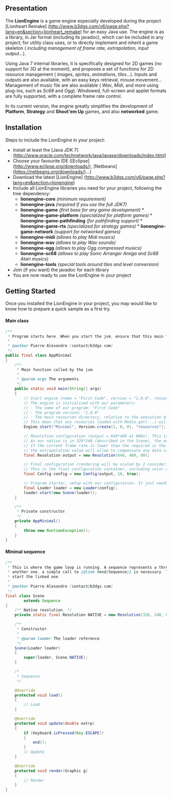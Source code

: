 ## Presentation

The __LionEngine__ is a game engine especially developed during the project [Lionheart Remake] (http://www.b3dgs.com/v6/page.php?lang=en&section=lionheart_remake) for an easy Java use. The engine is as a library, in Jar format (including its javadoc), which can be included in any project; for utility class uses, or to directly implement and inherit a game skeleton ( _including management of frame rate, extrapolation, input output..._).

Using Java 7 internal libraries, it is specifically designed for 2D games (no support for 3D at the moment), and proposes a set of functions for 2D resource management ( _images_, _sprites_, _animations_, _tiles_...). Inputs and outputs are also available, with an easy keys retrieval, mouse movement... Management of music file are also available ( _Wav_, _Midi_, and more using plug-ins, such as _Sc68_ and _Ogg_). Windowed, full-screen and applet formats are fully supported, with a complete frame rate control.

In its current version, the engine greatly simplifies the development of __Platform__, __Strategy__ and __Shoot'em Up__ games, and also __networked__ game.


## Installation

Steps to include the LionEngine in your project:

* Install at least the [Java JDK 7] (http://www.oracle.com/technetwork/java/javase/downloads/index.html)
* Choose your favourite IDE ([Eclipse] (http://www.eclipse.org/downloads/), [Netbeans] (https://netbeans.org/downloads/)...)
* Download the latest [LionEngine] (http://www.b3dgs.com/v6/page.php?lang=en&section=lionengine)
* Include all LionEngine libraries you need for your project, following the tree dependency:
  * __lionengine-core__ _(minimum requirement)_
  * __lionengine-java__ _(required if you use the full JDK7)_
  * __lionengine-game__ _(first base for any game development)_
        * __lionengine-game-platform__ _(specialized for platform games)_
        * __lionengine-game-pathfinding__ _(for pathfinding support)_
            * __lionengine-game-rts__ _(specialized for strategy games)_
        * __lionengine-game-network__ _(support for networked games)_
  * __lionengine-midi__ _(allows to play Midi musics)_
  * __lionengine-wav__ _(allows to play Wav sounds)_
  * __lionengine-ogg__ _(allows to play Ogg compressed musics)_
  * __lionengine-sc68__ _(allows to play Sonic Arranger Amiga and Sc68 Atari musics)_
  * __lionengine-tools__ _(special tools around tiles and level conversion)_
* Join (if you want) the javadoc for each library
* You are now ready to use the LionEngine in your project


## Getting Started

Once you installed the LionEngine in your project, you may would like to know how to prepare a quick sample as a first try.

#### Main class
```java
/**
 * Program starts here. When you start the jvm, ensure that this main function is called.
 * 
 * @author Pierre-Alexandre (contact@b3dgs.com)
 */
public final class AppMinimal
{
    /**
     * Main function called by the jvm.
     * 
     * @param args The arguments.
     */
    public static void main(String[] args)
    {
        // Start engine (name = "First Code", version = "1.0.0", resources directory = "resources")
        // The engine is initialized with our parameters:
        // - The name of our program: "First Code"
        // - The program version: "1.0.0"
        // - The main resources directory, relative to the execution directory: ./resources/
        // This mean that any resources loaded with Media.get(...) will have this directory as prefix.
        Engine.start("Minimal", Version.create(1, 0, 0), "resources");

        // Resolution configuration (output = 640*480 at 60Hz). This is corresponding to the output configuration.
        // As our native is in 320*240 (described in the Scene), the output will be scaled by 2.
        // If the current frame rate is lower than the required in the native,
        // the extrapolation value will allow to compensate any data calculation.
        final Resolution output = new Resolution(640, 480, 60);

        // Final configuration (rendering will be scaled by 2 considering source and output resolution).
        // This is the final configuration container, including color depth and window mode.
        final Config config = new Config(output, 16, true);

        // Program starter, setup with our configuration. It just needs one sequence reference to start.
        final Loader loader = new Loader(config);
        loader.start(new Scene(loader));
    }

    /**
     * Private constructor.
     */
    private AppMinimal()
    {
        throw new RuntimeException();
    }
}
```

#### Minimal sequence
```java
/**
 * This is where the game loop is running. A sequence represents a thread handled by the Loader. To link a sequence with
 * another one, a simple call to {@link #end(Sequence)} is necessary. This will terminate the current sequence, and
 * start the linked one.
 * 
 * @author Pierre-Alexandre (contact@b3dgs.com)
 */
final class Scene
        extends Sequence
{
    /** Native resolution. */
    private static final Resolution NATIVE = new Resolution(320, 240, 60);

    /**
     * Constructor.
     * 
     * @param loader The loader reference.
     */
    Scene(Loader loader)
    {
        super(loader, Scene.NATIVE);
    }

    /*
     * Sequence
     */

    @Override
    protected void load()
    {
        // Load
    }

    @Override
    protected void update(double extrp)
    {
        if (keyboard.isPressed(Key.ESCAPE))
        {
            end();
        }
        // Update
    }

    @Override
    protected void render(Graphic g)
    {
        // Render
    }
}
```
